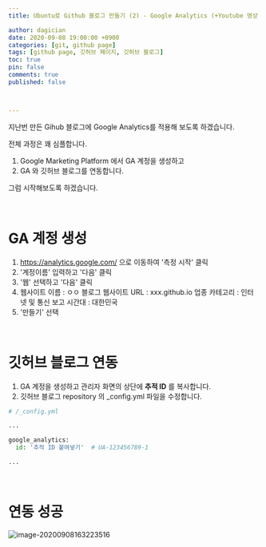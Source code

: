 ```yaml
---
title: Ubuntu로 Github 블로그 만들기 (2) - Google Analytics (+Youtube 영상 추가)

author: dagician
date: 2020-09-08 19:00:00 +0900
categories: [git, github page]
tags: [github page, 깃허브 페이지, 깃허브 블로그]
toc: true
pin: false
comments: true
published: false



---
```


지난번 만든 Gihub 블로그에 Google Analytics를 적용해 보도록 하겠습니다.

전체 과정은 꽤 심플합니다.

1. Google Marketing Platform 에서 GA 계정을 생성하고
2. GA 와 깃허브 블로그를 연동합니다.

그럼 시작해보도록 하겠습니다.

<br>



# GA 계정 생성

1. https://analytics.google.com/
   으로 이동하여 '측정 시작' 클릭
2. '계정이름' 입력하고 '다음' 클릭
3. '웹' 선택하고 '다음' 클릭
4. 웹사이트 이름 : ㅇㅇ 블로그
   웹사이트 URL : xxx.github.io
   업종 카테고리 : 인터넷 및 통신
   보고 시간대 : 대한민국
5. '만들기' 선택

<br>



# 깃허브 블로그 연동

1. GA 계정을 생성하고 관리자 화면의 상단에 **추적 ID** 를 복사합니다.
2. 깃허브 블로그 repository 의 _config.yml 파일을 수정합니다.

```python
# /_config.yml

...

google_analytics:
  id: '추적 ID 붙여넣기'  # UA-123456789-1

...
```

<br>



# 연동 성공

![image-20200908163223516](C:\Users\jw\Desktop\image-20200908163223516.png)











